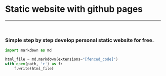 # Static website with github pages

---

<br/>

### Simple step by step develop personal static website for free.

```python
import markdown as md

html_file = md.markdown(extensions="[fenced_code]")
with open(path, 'r') as f:
    f.write(html_file)
```